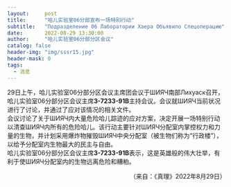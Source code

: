 ```yaml
---
layout:     post
title:      "哈儿实验室06分部宣布一场特别行动"
subtitle:   "Подразделение 06 Лаборатории Хаера Объявило Спецоперацию"
date:       2022-08-29 13:30:00
author:     "哈儿实验室06分部分区会议"
catalog: false
header-img: "img/sssr15.jpg"
header-mask: 0
tags:
  - 消息
---
```


29日上午，哈儿实验室06分部分区会议主席团会议于ШИЯЧ南部Лихуаск召开，哈儿实验室06分部分区会议主席**З-7233-91В**主持会议。会议就ШИЯЧ当前状况进行了讨论，并通过了应对该情况的相关文件。  
会议讨论了关于ШИЯЧ内大量危险哈儿踪迹的应对方案，决定开展一场特别行动以清查ШИЯЧ内所有的危险哈儿。该行动主要针对ШИЯЧ分配室内掌控权力和力量的生物，并计划采用爆炸物摧毁ШИЯЧ中央分配室（被生物们称为“行政楼”），以给予分配室内生物最大的民主与自由。  
哈儿实验室06分部分区会议主席**З-7233-91В**表示，这是英雄般的伟大壮举，有利于使ШИЯЧ分配室内的生物远离危险和糟粕。
<div style="text-align: right">（来自：《真理》2022年8月29日）</div>